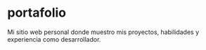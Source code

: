 # portafolio
Mi sitio web personal donde muestro mis proyectos, habilidades y experiencia como desarrollador.
